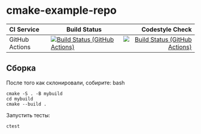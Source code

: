 # cmake-example-repo

| **CI Service** | Build Status |           Codestyle Check            |
|:---------------|--------------|------------:|
| GitHub Actions | [![Build Status (GitHub Actions)](https://github.com/k0ff1l/bmstu_cpp_work/actions/workflows/ci-cmake-tests.yml/badge.svg)](https://github.com/k0ff1l/bmstu_cpp_work/actions/workflows/ci-cmake-tests.yml) |[![Build Status (GitHub Actions)](https://github.com/k0ff1l/bmstu_cpp_work/actions/workflows/ci-cpp-style-check.yml/badge.svg)](https://github.com/k0ff1l/bmstu_cpp_work/actions/workflows/ci-cpp-style-check.yml)|

## Сборка

После того как склонировали, собирите:
bash
```
cmake -S . -B mybuild
cd mybuild
cmake --build .
```

Запустить тесты:
```
ctest
```
